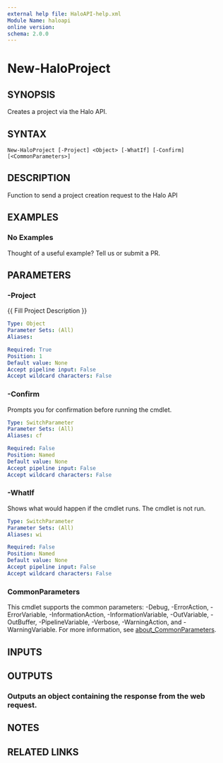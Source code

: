 ```yaml
---
external help file: HaloAPI-help.xml
Module Name: haloapi
online version:
schema: 2.0.0
---
```


# New-HaloProject

## SYNOPSIS
Creates a project via the Halo API.

## SYNTAX

```
New-HaloProject [-Project] <Object> [-WhatIf] [-Confirm] [<CommonParameters>]
```

## DESCRIPTION
Function to send a project creation request to the Halo API

## EXAMPLES

### No Examples

Thought of a useful example? Tell us or submit a PR.

## PARAMETERS

### -Project
{{ Fill Project Description }}

```yaml
Type: Object
Parameter Sets: (All)
Aliases:

Required: True
Position: 1
Default value: None
Accept pipeline input: False
Accept wildcard characters: False
```

### -Confirm
Prompts you for confirmation before running the cmdlet.

```yaml
Type: SwitchParameter
Parameter Sets: (All)
Aliases: cf

Required: False
Position: Named
Default value: None
Accept pipeline input: False
Accept wildcard characters: False
```

### -WhatIf
Shows what would happen if the cmdlet runs. The cmdlet is not run.

```yaml
Type: SwitchParameter
Parameter Sets: (All)
Aliases: wi

Required: False
Position: Named
Default value: None
Accept pipeline input: False
Accept wildcard characters: False
```

### CommonParameters
This cmdlet supports the common parameters: -Debug, -ErrorAction, -ErrorVariable, -InformationAction, -InformationVariable, -OutVariable, -OutBuffer, -PipelineVariable, -Verbose, -WarningAction, and -WarningVariable. For more information, see [about_CommonParameters](http://go.microsoft.com/fwlink/?LinkID=113216).

## INPUTS

## OUTPUTS

### Outputs an object containing the response from the web request.
## NOTES

## RELATED LINKS
